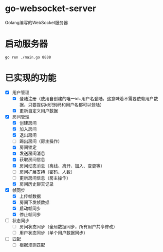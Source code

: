 # go-websocket-server
Golang编写的WebSocket服务器

# 启动服务器
```shell
go run ./main.go 8888
```

# 已实现的功能
- [x] 用户管理
    - [x] 登陆注册（使用自创建的唯一id+用户名登陆，这意味着不需要依赖用户数据，只要提供id识别码和用户名都可以登陆） 
    - [x] 更新自定义用户数据
- [x] 房间管理
    - [x] 创建房间
    - [x] 加入房间
    - [x] 退出房间
    - [ ] 踢出房间（房主操作）
    - [x] 房间锁定
    - [x] 发送房间消息
    - [x] 获取房间信息
    - [x] 房间动态消息（离线、离开、加入、变更等）
    - [ ] 房间扩展支持（密码、人数）
    - [ ] 更新房间信息（房主操作）
    - [x] 房间历史聊天记录
- [x] 帧同步
    - [x] 上传帧数据
    - [x] 房间下发帧数据
    - [x] 启动帧同步
    - [x] 停止帧同步
- [ ] 状态同步
    - [ ] 房间状态同步（全局数据同步，所有用户共享修改）
    - [ ] 用户状态同步（单个用户数据同步）
- [ ] 匹配
    - [ ] 根据规则匹配